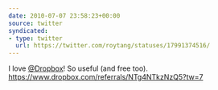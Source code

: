 ```yaml
---
date: 2010-07-07 23:58:23+00:00
source: twitter
syndicated:
- type: twitter
  url: https://twitter.com/roytang/statuses/17991374516/
---
```


I love [@Dropbox](https://twitter.com/Dropbox/)! So useful (and free too). https://www.dropbox.com/referrals/NTg4NTkzNzQ5?tw=7